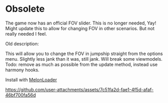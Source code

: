 <h1>Obsolete</h1>

The game now has an official FOV slider. This is no longer needed, Yay!  Might update this to allow for changing FOV in other scenarios.  But not really needed I feel.

Old description:

This will allow you to change the FOV in jumpship straight from the options menu.  Slightly less jank than it was, still jank.  Will break some viewmodels.  Todo:  remove as much as possible from the update method, instead use harmony hooks. 

Install with [MelonLoader](https://melonwiki.xyz/#/?id=automated-installation)

https://github.com/user-attachments/assets/7c51fa2d-fae1-4f5d-afaf-46bf700fa56d

